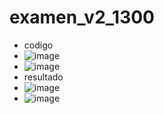 # examen_v2_1300
- codigo
- ![image](https://github.com/user-attachments/assets/3f211851-19dd-4be2-bf34-70539256d871)
- ![image](https://github.com/user-attachments/assets/60ce5fe0-60e1-4619-977a-3e7ca2a91959)
- resultado
- ![image](https://github.com/user-attachments/assets/24c99f76-9204-4c89-9a0e-6a232483d1fd)
- ![image](https://github.com/user-attachments/assets/ffd93710-2b8c-4fcc-bccb-24fbceaa277f)
